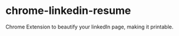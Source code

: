 chrome-linkedin-resume
======================

Chrome Extension to beautify your linkedIn page, making it printable.
